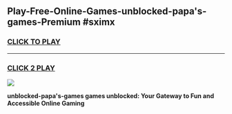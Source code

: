 
## Play-Free-Online-Games-unblocked-papa's-games-Premium #sximx
<h3>
<a href="https://premium.freeplayer.one?title=unblocked-papa's-games&ref=8M">CLICK TO PLAY</a></h3>
<hr>

<h3>
<a href="https://premium.freeplayer.one?title=unblocked-papa's-games&ref=8M">CLICK 2 PLAY</a>
  
</h3>

<a href="https://premium.freeplayer.one?title=unblocked-papa's-games&ref=8M"><img src="https://clearcache.store/games.png"></a>


**unblocked-papa's-games games unblocked: Your Gateway to Fun and Accessible Online Gaming**

